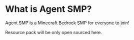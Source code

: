 # What is Agent SMP?

Agent SMP is a Minecraft Bedrock SMP for everyone to join!

Resource pack will be only open sourced here.

